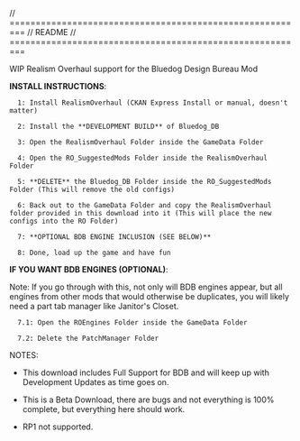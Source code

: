 //	=========================================================
//	README
//	=========================================================


WIP Realism Overhaul support for the Bluedog Design Bureau Mod

**INSTALL INSTRUCTIONS**:

	  1: Install RealismOverhaul (CKAN Express Install or manual, doesn't matter)
 
	  2: Install the **DEVELOPMENT BUILD** of Bluedog_DB

	  3: Open the RealismOverhaul Folder inside the GameData Folder
  
	  4: Open the RO_SuggestedMods Folder inside the RealismOverhaul Folder
  
	  5: **DELETE** the Bluedog_DB Folder inside the RO_SuggestedMods Folder (This will remove the old configs)
  
	  6: Back out to the GameData Folder and copy the RealismOverhaul folder provided in this download into it (This will place the new configs into the RO Folder)
  
	  7: **OPTIONAL BDB ENGINE INCLUSION (SEE BELOW)**
  
	  8: Done, load up the game and have fun


**IF YOU WANT BDB ENGINES (OPTIONAL)**:

Note: If you go through with this, not only will BDB engines appear, but all engines from other mods that would otherwise be duplicates, you will likely need a part tab manager like Janitor's Closet.
  
	  7.1: Open the ROEngines Folder inside the GameData Folder
  
	  7.2: Delete the PatchManager Folder

NOTES:

- This download includes Full Support for BDB and will keep up with Development Updates as time goes on.

- This is a Beta Download, there are bugs and not everything is 100% complete, but everything here should work.

- RP1 not supported.
